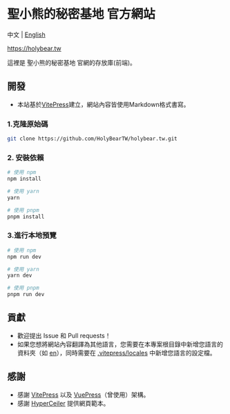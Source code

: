 # 聖小熊的秘密基地 官方網站

中文 | [English](/README_en.md)

https://holybear.tw

這裡是 聖小熊的秘密基地 官網的存放庫(前端)。

## 開發

- 本站基於[VitePress](https://vitepress.dev)建立，網站內容皆使用Markdown格式書寫。

### 1.克隆原始碼

```bash
git clone https://github.com/HolyBearTW/holybear.tw.git
```

### 2. 安裝依賴

```bash
# 使用 npm
npm install

# 使用 yarn
yarn

# 使用 pnpm
pnpm install
```

### 3.進行本地預覽

```bash
# 使用 npm
npm run dev

# 使用 yarn
yarn dev

# 使用 pnpm
pnpm run dev
```

## 貢獻

- 歡迎提出 Issue 和 Pull requests！
- 如果您想將網站內容翻譯為其他語言，您需要在本專案根目錄中新增您語言的資料夾（如 [en](/en)），同時需要在 [.vitepress/locales](/.vitepress/locales) 中新增您語言的設定檔。

## 感謝

- 感謝 [VitePress](https://vitepress.dev) 以及 [VuePress](https://v2.vuepress.vuejs.org)（曾使用）架構。
- 感謝 [HyperCeiler](https://github.com/ReChronoRain/website) 提供網頁範本。
